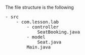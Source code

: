 The file structure is the following
<pre>
- src
    - com.lesson.lab
        - controller
            SeatBooking.java
        - model
            Seat.java
        Main.java
</pre>


            
